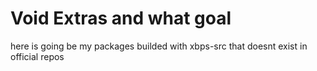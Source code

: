# Void Extras and what goal
here is going be my packages builded with xbps-src that doesnt exist in official repos
